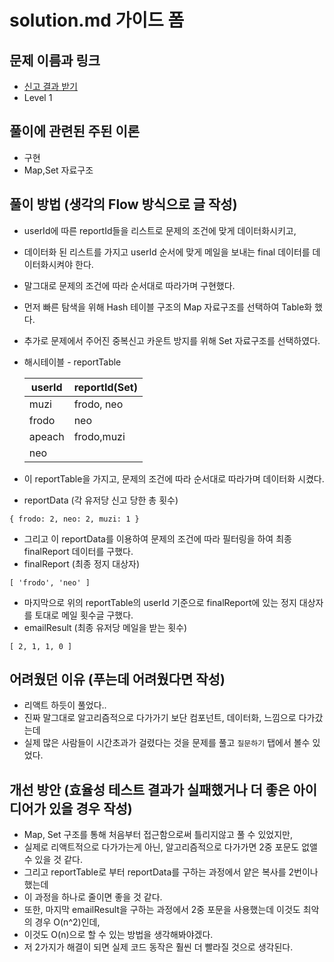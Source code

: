 # solution.md 가이드 폼

## 문제 이름과 링크

- [신고 결과 받기](https://school.programmers.co.kr/learn/courses/30/lessons/92334)
- Level 1

## 풀이에 관련된 주된 이론

- 구현
- Map,Set 자료구조

## 풀이 방법 (생각의 Flow 방식으로 글 작성)

- userId에 따른 reportId들을 리스트로 문제의 조건에 맞게 데이터화시키고,
- 데이터화 된 리스트를 가지고 userId 순서에 맞게 메일을 보내는 final 데이터를 데이터화시켜야 한다.
- 말그대로 문제의 조건에 따라 순서대로 따라가며 구현했다.
- 먼저 빠른 탐색을 위해 Hash 테이블 구조의 Map 자료구조를 선택하여 Table화 했다.
- 추가로 문제에서 주어진 중복신고 카운트 방지를 위해 Set 자료구조를 선택하였다.
- 해시테이블 - reportTable

  | userId | reportId(Set) |
  | ------ | ------------- |
  | muzi   | frodo, neo    |
  | frodo  | neo           |
  | apeach | frodo,muzi    |
  | neo    |               |

- 이 reportTable을 가지고, 문제의 조건에 따라 순서대로 따라가며 데이터화 시켰다.
- reportData (각 유저당 신고 당한 총 횟수)

```
{ frodo: 2, neo: 2, muzi: 1 }
```

- 그리고 이 reportData를 이용하여 문제의 조건에 따라 필터링을 하여 최종 finalReport 데이터를 구했다.
- finalReport (최종 정지 대상자)

```
[ 'frodo', 'neo' ]
```

- 마지막으로 위의 reportTable의 userId 기준으로 finalReport에 있는 정지 대상자를 토대로 메일 횟수글 구했다.
- emailResult (최종 유저당 메일을 받는 횟수)

```
[ 2, 1, 1, 0 ]
```

## 어려웠던 이유 (푸는데 어려웠다면 작성)

- 리액트 하듯이 풀었다..
- 진짜 말그대로 알고리즘적으로 다가가기 보단 컴포넌트, 데이터화, 느낌으로 다가갔는데
- 실제 많은 사람들이 시간초과가 걸렸다는 것을 문제를 풀고 `질문하기` 탭에서 볼수 있었다.

## 개선 방안 (효율성 테스트 결과가 실패했거나 더 좋은 아이디어가 있을 경우 작성)

- Map, Set 구조를 통해 처음부터 접근함으로써 틀리지않고 풀 수 있었지만,
- 실제로 리액트적으로 다가가는게 아닌, 알고리즘적으로 다가가면 2중 포문도 없앨수 있을 것 같다.
- 그리고 reportTable로 부터 reportData를 구하는 과정에서 얕은 복사를 2번이나 했는데
- 이 과정을 하나로 줄이면 좋을 것 같다.
- 또한, 마지막 emailResult을 구하는 과정에서 2중 포문을 사용했는데 이것도 최악의 경우 O(n^2)인데,
- 이것도 O(n)으로 할 수 있는 방법을 생각해봐야겠다.
- 저 2가지가 해결이 되면 실제 코드 동작은 훨씬 더 빨라질 것으로 생각된다.
